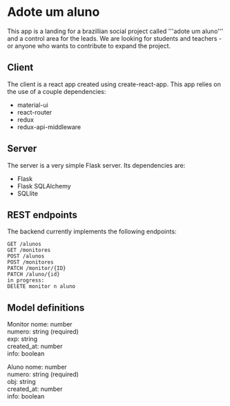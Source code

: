 # Adote um aluno

This app is a landing for a brazillian social project called '''adote um aluno''' and a control area for the leads. We are looking for students and teachers -or anyone who wants to contribute to expand the project.
## Client

The client is a react app created using create-react-app. This app relies on the use of a couple dependencies:

- material-ui
- react-router
- redux
- redux-api-middleware



## Server

The server is a very simple Flask server. Its dependencies are:

- Flask
- Flask SQLAlchemy
- SQLlite


## REST endpoints

The backend currently implements the following endpoints:
```
GET /alunos
GET /monitores
POST /alunos
POST /monitores
PATCH /monitor/{ID}
PATCH /aluno/{id}
in progress:
DElETE monitor n aluno
```

## Model definitions
Monitor
nome: number  
numero: string (required)  
exp: string  
created_at: number  
info: boolean

Aluno
nome: number  
numero: string (required)  
obj: string  
created_at: number  
info: boolean



